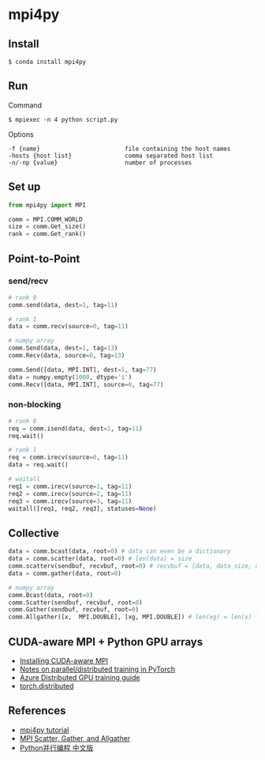 # mpi4py

## Install

```
$ conda install mpi4py
```

## Run

Command

```
$ mpiexec -n 4 python script.py
```

Options

```
-f {name}                        file containing the host names
-hosts {host list}               comma separated host list
-n/-np {value}                   number of processes
```

## Set up

```python
from mpi4py import MPI

comm = MPI.COMM_WORLD
size = comm.Get_size()
rank = comm.Get_rank()
```

## Point-to-Point

### send/recv

```python
# rank 0
comm.send(data, dest=1, tag=11)

# rank 1
data = comm.recv(source=0, tag=11)

# numpy array
comm.Send(data, dest=1, tag=13)
comm.Recv(data, source=0, tag=13)

comm.Send([data, MPI.INT], dest=1, tag=77)
data = numpy.empty(1000, dtype='i')
comm.Recv([data, MPI.INT], source=0, tag=77)
```

### non-blocking

```python
# rank 0
req = comm.isend(data, dest=1, tag=11)
req.wait()

# rank 1
req = comm.irecv(source=0, tag=11)
data = req.wait()

# waitall
req1 = comm.irecv(source=1, tag=11)
req2 = comm.irecv(source=2, tag=11)
req3 = comm.irecv(source=3, tag=11)
waitall([req1, req2, req3], statuses=None)
```

## Collective

```python
data = comm.bcast(data, root=0) # data can even be a dictionary
data = comm.scatter(data, root=0) # len(data) = size
comm.scatterv(sendbuf, recvbuf, root=0) # recvbuf = [data, data_size, data_type]
data = comm.gather(data, root=0)

# numpy array
comm.Bcast(data, root=0)
comm.Scatter(sendbuf, recvbuf, root=0)
comm.Gather(sendbuf, recvbuf, root=0)
comm.Allgather([x,  MPI.DOUBLE], [xg, MPI.DOUBLE]) # len(xg) = len(x) * size
```

## CUDA-aware MPI + Python GPU arrays

- [Installing CUDA-aware MPI](https://kose-y.github.io/blog/2017/12/installing-cuda-aware-mpi/)
- [Notes on parallel/distributed training in PyTorch](https://www.kaggle.com/code/residentmario/notes-on-parallel-distributed-training-in-pytorch)
- [Azure Distributed GPU training guide](https://learn.microsoft.com/en-us/azure/machine-learning/how-to-train-distributed-gpu)
- [torch.distributed](https://pytorch.org/docs/stable/distributed.html)

## References

- [mpi4py tutorial](https://mpi4py.readthedocs.io/en/stable/tutorial.html)
- [MPI Scatter, Gather, and Allgather](https://mpitutorial.com/tutorials/mpi-scatter-gather-and-allgather/)
- [Python并行编程 中文版](https://python-parallel-programmning-cookbook.readthedocs.io/zh_CN/latest/index.html)